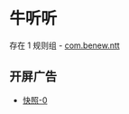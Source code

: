# 牛听听

存在 1 规则组 - [com.benew.ntt](/src/apps/com.benew.ntt.ts)

## 开屏广告

- [快照-0](https://gkd-kit.songe.li/import/12740387)
